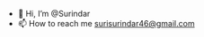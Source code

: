 - 👋 Hi, I’m @Surindar
- 📫 How to reach me surisurindar46@gmail.com


<!---
Surindar3101/Surindar3101 is a ✨ special ✨ repository because its `README.md` (this file) appears on your GitHub profile.
You can click the Preview link to take a look at your changes.
--->
